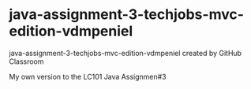 # java-assignment-3-techjobs-mvc-edition-vdmpeniel
java-assignment-3-techjobs-mvc-edition-vdmpeniel created by GitHub Classroom

My own version to the LC101 Java Assignmen#3
